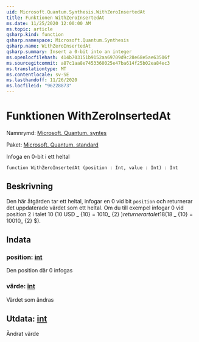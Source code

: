 ```yaml
---
uid: Microsoft.Quantum.Synthesis.WithZeroInsertedAt
title: Funktionen WithZeroInsertedAt
ms.date: 11/25/2020 12:00:00 AM
ms.topic: article
qsharp.kind: function
qsharp.namespace: Microsoft.Quantum.Synthesis
qsharp.name: WithZeroInsertedAt
qsharp.summary: Insert a 0-bit into an integer
ms.openlocfilehash: 414b703151b9152aa69709d9c28e68e5ae63506f
ms.sourcegitcommit: a87c1aa8e7453360025e47ba614f25b02ea84ec3
ms.translationtype: MT
ms.contentlocale: sv-SE
ms.lasthandoff: 11/26/2020
ms.locfileid: "96228873"
---
```

# <a name="withzeroinsertedat-function"></a>Funktionen WithZeroInsertedAt

Namnrymd: [Microsoft. Quantum. syntes](xref:Microsoft.Quantum.Synthesis)

Paket: [Microsoft. Quantum. standard](https://nuget.org/packages/Microsoft.Quantum.Standard)


Infoga en 0-bit i ett heltal

```qsharp
function WithZeroInsertedAt (position : Int, value : Int) : Int
```


## <a name="description"></a>Beskrivning

Den här åtgärden tar ett heltal, infogar en 0 vid bit `position` och returnerar det uppdaterade värdet som ett heltal.  Om du till exempel infogar 0 vid position 2 i talet 10 (10 USD _ {10} = 1010_ {2} $) returnerar talet 18 ($18 _ {10} = 10010_ {2} $).

## <a name="input"></a>Indata

### <a name="position--int"></a>position: [int](xref:microsoft.quantum.lang-ref.int)

Den position där 0 infogas


### <a name="value--int"></a>värde: [int](xref:microsoft.quantum.lang-ref.int)

Värdet som ändras



## <a name="output--int"></a>Utdata: [int](xref:microsoft.quantum.lang-ref.int)

Ändrat värde